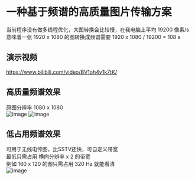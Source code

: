 # 一种基于频谱的高质量图片传输方案

当前程序没有做多线程优化，大图转换会比较慢，在我电脑上平均 19200 像素/s  
意味着一张 1920 x 1080 的图转换成频谱需要 1920 x 1080 / 19200 = 108 s  

## 演示视频
https://www.bilibili.com/video/BV1oh4y1k7tK/
## 高质量频谱效果 
原图分辨率 1080 x 1080  
![image](https://github.com/WOLF4096/Picture_spectrum/assets/98315254/813b5e34-88c1-45f3-955f-6876542321ec)
![image](https://github.com/WOLF4096/Picture_spectrum/assets/98315254/d6d2be00-3b3e-46d0-b826-3e4d3d9cbe4e)

## 低占用频谱效果
可用于无线电传图，比SSTV还快，可自定义带宽  
最低只需占用 横向分辨率 x 2 的带宽  
例如 160 x 120 的图只需占用 320 Hz 就能看清    
![image](https://github.com/WOLF4096/Picture_spectrum/assets/98315254/19965550-f7ff-4ce9-91af-96712287d270)

